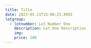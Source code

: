 ```yaml
---
title: Title
date: 2023-05-21T15:08:23.899Z
lotgroup:
  - lotnumber: Lot Number One
    description: Lot One Description
    img: 
    price: 100
---
```

